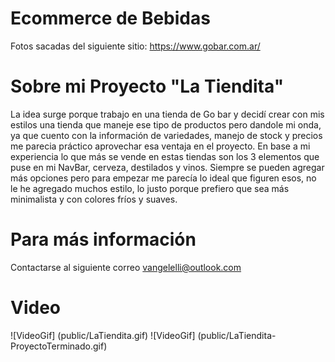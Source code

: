# Ecommerce de Bebidas

Fotos sacadas del siguiente sitio: https://www.gobar.com.ar/

# Sobre mi Proyecto "La Tiendita"

La idea surge porque trabajo en una tienda de Go bar y decidí crear con mis estilos una tienda que maneje ese tipo de productos pero dandole mi onda, ya que cuento con la información de variedades, manejo de stock y precios me parecia práctico aprovechar esa ventaja en el proyecto. En base a mi experiencia lo que más se vende en estas tiendas son los 3 elementos que puse en mi NavBar, cerveza, destilados y vinos. Siempre se pueden agregar más opciones pero para empezar me parecía lo ideal que figuren esos, no le he agregado muchos estilo, lo justo porque prefiero que sea más minimalista y con colores fríos y suaves.

# Para más información

Contactarse al siguiente correo vangelelli@outlook.com

# Video

![VideoGif] (public/LaTiendita.gif)
![VideoGif] (public/LaTiendita-ProyectoTerminado.gif)
